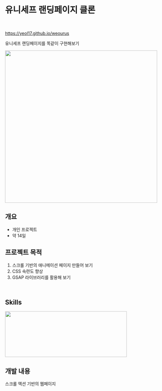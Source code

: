 # 유니세프 랜딩페이지 클론

<br>

https://yeol17.github.io/weourus

유니세프 랜딩페이지를 똑같이 구현해보기

<img src="https://github.com/Yeol17/weourus/assets/97844334/a580a85c-e9a2-4984-afe6-153b5bb91e8a" width="500px" />

<br>

**개요**
---
- 개인 프로젝트
- 약 14일

프로젝트 목적
---
1. 스크롤 기반의 애니메이션 페이지 만들어 보기
2. CSS 숙련도 향상
3. GSAP 라이브러리를 활용해 보기

<br>

## Skills

<img src="https://user-images.githubusercontent.com/97844334/210713701-bf34f2f7-24f2-466b-b761-53b3c70f9f1a.jpg" width="400" height="150"></img>

## 개발 내용
스크롤 액션 기반의 웹페이지
